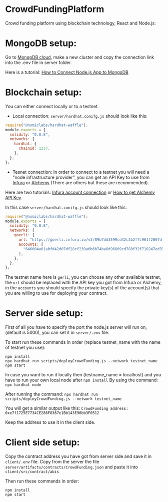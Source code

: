 # CrowdFundingPlatform
Crowd funding platform using blockchain technology, React and Node.js: 

# MongoDB setup:
Go to [MongoDB cloud](https://cloud.mongodb.com/),
make a new cluster and copy the connection link into the .env file in server folder.

Here is a tutorial: 
[How to Connect Node.js App to MongoDB](https://www.youtube.com/watch?v=bhiEJW5poHU&t=657s)

# Blockchain setup:
You can either connect locally or to a testnet.
* Local connection: ```server/hardhat.conifg.js``` should look like this:
```javascript
require("@nomiclabs/hardhat-waffle");
module.exports = {
  solidity: "0.8.8",
  networks: {
    hardhat: {
      chainId: 1337,
    },
  },
};
```
* Tesnet connection:
In order to connect to a testnet you will need a "node infrastructure provider", you can get an API Key to use from [Infura](https://infura.io/) or [Alchemy](https://alchemy.com/) (There are others but these are recommended).

Here are two tutorials: [Infura account connection](https://www.youtube.com/watch?v=0nzWrW5920A)
or [How to get Alchemy API Key](https://www.youtube.com/watch?v=tfggWxfG9o0).

In this case ```server/hardhat.conifg.js``` should look like this:
```javascript
require("@nomiclabs/hardhat-waffle");
module.exports = {
  solidity: "0.8.8",
  networks: {
    goerli: {
      url: "https://goerli.infura.io/v3/89b7dd3599cd42c3b2f7c961f2067df1",
      accounts: [
        "646004a01abfd42d07df28cf239a0b6b74ba8d96809cd788f32f710247ed33cd",
      ],
    },
  },
};

```

The testnet name here is ```gerli```, you can choose any other available testnet, the ```url``` should be replaced with the API key you got from Infura or Alchemy, in the ```accounts``` you should specify the private key(s) of the account(s) that you are willing to use for deploying your contract.


# Server side setup: 

First of all you have to specify the port the node.js server will run on, (default is 5000), you can set it in ```server/.env``` file.

To start run these commands in order (replace testnet_name with the name of testnet you use):
```shell
npm install
npx hardhat run scripts/deployCrowdFunding.js --network testnet_name
npm start
```

In case you want to run it locally then (testname_name = localhost) and you have to run your own local node after ```npm install```
By using the command:
```npx hardhat node```



After running the command: 
```npx hardhat run scripts/deployCrowdFunding.js --network testnet_name``` 

You will get a similar output like this:
```CrowdFunding address:  0xe7f1725E7734CE288F8367e1Bb143E90bb3F0512```

Keep the address to use it in the client side.


# Client side setup: 
Copy the contract address you have got from server side and save it in ```client/.env``` file.
Copy from the server the file ```server/artifacts/contracts/CrowdFunding.json``` and paste it into ```client/src/contract/abis```

Then run these commands in order:
```shell
npm install
npm start
```

